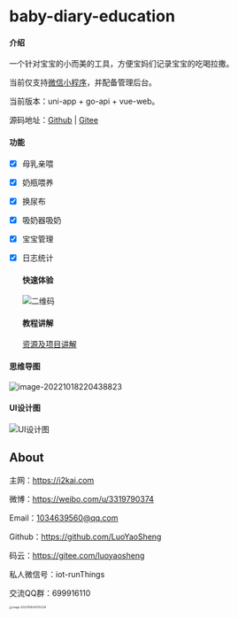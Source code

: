 # baby-diary-education

#### 介绍

一个针对宝宝的小而美的工具，方便宝妈们记录宝宝的吃喝拉撒。

当前仅支持[微信小程序](https://i2kai.com/SmartBLE)，并配备管理后台。

当前版本：uni-app + go-api + vue-web。

源码地址：[Github](https://github.com/LuoYaoSheng/baby-diary-education) | [Gitee](https://gitee.com/luoyaosheng/baby-diary-education)


#### 功能
- [x] 母乳亲喂

- [x] 奶瓶喂养

- [x] 换尿布

- [x] 吸奶器吸奶

- [x] 宝宝管理

- [x] 日志统计


   #### 快速体验

   ![二维码](https://tva1.sinaimg.cn/large/008vxvgGly1h79p1ncmsnj30by0byq3j.jpg) 

   #### 教程讲解

   [资源及项目讲解](https://juejin.cn/post/7084238740402470943)

#### 思维导图

![image-20221018220438823](https://tva1.sinaimg.cn/large/008vxvgGly1h79slmhgqpj30we0hrabw.jpg)

   #### UI设计图

   ![UI设计图](https://tva1.sinaimg.cn/large/e6c9d24ely1gztb1931goj20yw0og0vg.jpg)

   ## About

   主网：<https://i2kai.com>

   微博：<https://weibo.com/u/3319790374>

   Email：[1034639560@qq.com](1034639560@qq.com)

   Github：<https://github.com/LuoYaoSheng>  

   码云：<https://gitee.com/luoyaosheng>

   私人微信号：iot-runThings 

   交流QQ群：699916110

   <img src="/Users/lys/Library/Application%20Support/typora-user-images/image-20221018200755239.png" alt="image-20221018200755239" style="zoom:33%;" /> 
